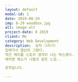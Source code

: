 ```yaml
---
layout: default
modal-id: 1
date: 2019-08-29
img: 8-29 woodbox.jpg
alt: image-alt
project-date: 8 2019
client: Me
category: Web Development
description:  상자 그리기!
집에가서 열심히 그렸다.
약간 메이플 스토리 생각이 나는 박스였다.
때리면 메소가 나올것 같은 느낌..

모작입니다.

---
```

